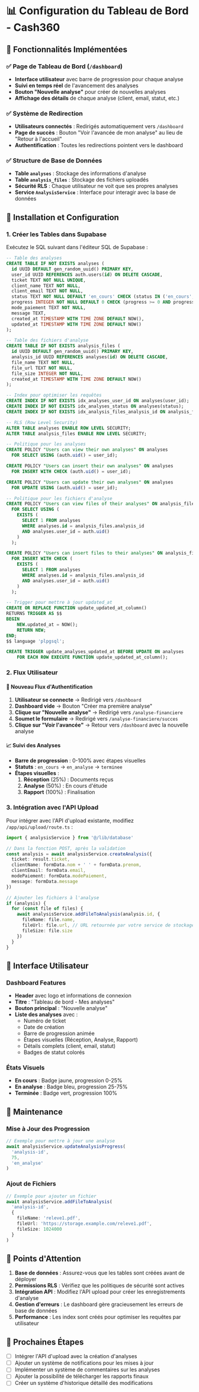 # 📊 Configuration du Tableau de Bord - Cash360

## 🎯 Fonctionnalités Implémentées

### ✅ Page de Tableau de Bord (`/dashboard`)
- **Interface utilisateur** avec barre de progression pour chaque analyse
- **Suivi en temps réel** de l'avancement des analyses
- **Bouton "Nouvelle analyse"** pour créer de nouvelles analyses
- **Affichage des détails** de chaque analyse (client, email, statut, etc.)

### ✅ Système de Redirection
- **Utilisateurs connectés** : Redirigés automatiquement vers `/dashboard`
- **Page de succès** : Bouton "Voir l'avancée de mon analyse" au lieu de "Retour à l'accueil"
- **Authentification** : Toutes les redirections pointent vers le dashboard

### ✅ Structure de Base de Données
- **Table `analyses`** : Stockage des informations d'analyse
- **Table `analysis_files`** : Stockage des fichiers uploadés
- **Sécurité RLS** : Chaque utilisateur ne voit que ses propres analyses
- **Service `AnalysisService`** : Interface pour interagir avec la base de données

## 🚀 Installation et Configuration

### 1. Créer les Tables dans Supabase

Exécutez le SQL suivant dans l'éditeur SQL de Supabase :

```sql
-- Table des analyses
CREATE TABLE IF NOT EXISTS analyses (
  id UUID DEFAULT gen_random_uuid() PRIMARY KEY,
  user_id UUID REFERENCES auth.users(id) ON DELETE CASCADE,
  ticket TEXT NOT NULL UNIQUE,
  client_name TEXT NOT NULL,
  client_email TEXT NOT NULL,
  status TEXT NOT NULL DEFAULT 'en_cours' CHECK (status IN ('en_cours', 'en_analyse', 'terminee')),
  progress INTEGER NOT NULL DEFAULT 0 CHECK (progress >= 0 AND progress <= 100),
  mode_paiement TEXT NOT NULL,
  message TEXT,
  created_at TIMESTAMP WITH TIME ZONE DEFAULT NOW(),
  updated_at TIMESTAMP WITH TIME ZONE DEFAULT NOW()
);

-- Table des fichiers d'analyse
CREATE TABLE IF NOT EXISTS analysis_files (
  id UUID DEFAULT gen_random_uuid() PRIMARY KEY,
  analysis_id UUID REFERENCES analyses(id) ON DELETE CASCADE,
  file_name TEXT NOT NULL,
  file_url TEXT NOT NULL,
  file_size INTEGER NOT NULL,
  created_at TIMESTAMP WITH TIME ZONE DEFAULT NOW()
);

-- Index pour optimiser les requêtes
CREATE INDEX IF NOT EXISTS idx_analyses_user_id ON analyses(user_id);
CREATE INDEX IF NOT EXISTS idx_analyses_status ON analyses(status);
CREATE INDEX IF NOT EXISTS idx_analysis_files_analysis_id ON analysis_files(analysis_id);

-- RLS (Row Level Security)
ALTER TABLE analyses ENABLE ROW LEVEL SECURITY;
ALTER TABLE analysis_files ENABLE ROW LEVEL SECURITY;

-- Politique pour les analyses
CREATE POLICY "Users can view their own analyses" ON analyses
  FOR SELECT USING (auth.uid() = user_id);

CREATE POLICY "Users can insert their own analyses" ON analyses
  FOR INSERT WITH CHECK (auth.uid() = user_id);

CREATE POLICY "Users can update their own analyses" ON analyses
  FOR UPDATE USING (auth.uid() = user_id);

-- Politique pour les fichiers d'analyse
CREATE POLICY "Users can view files of their analyses" ON analysis_files
  FOR SELECT USING (
    EXISTS (
      SELECT 1 FROM analyses 
      WHERE analyses.id = analysis_files.analysis_id 
      AND analyses.user_id = auth.uid()
    )
  );

CREATE POLICY "Users can insert files to their analyses" ON analysis_files
  FOR INSERT WITH CHECK (
    EXISTS (
      SELECT 1 FROM analyses 
      WHERE analyses.id = analysis_files.analysis_id 
      AND analyses.user_id = auth.uid()
    )
  );

-- Trigger pour mettre à jour updated_at
CREATE OR REPLACE FUNCTION update_updated_at_column()
RETURNS TRIGGER AS $$
BEGIN
    NEW.updated_at = NOW();
    RETURN NEW;
END;
$$ language 'plpgsql';

CREATE TRIGGER update_analyses_updated_at BEFORE UPDATE ON analyses
    FOR EACH ROW EXECUTE FUNCTION update_updated_at_column();
```

### 2. Flux Utilisateur

#### 🔄 Nouveau Flux d'Authentification
1. **Utilisateur se connecte** → Redirigé vers `/dashboard`
2. **Dashboard vide** → Bouton "Créer ma première analyse"
3. **Clique sur "Nouvelle analyse"** → Redirigé vers `/analyse-financiere`
4. **Soumet le formulaire** → Redirigé vers `/analyse-financiere/succes`
5. **Clique sur "Voir l'avancée"** → Retour vers `/dashboard` avec la nouvelle analyse

#### 📈 Suivi des Analyses
- **Barre de progression** : 0-100% avec étapes visuelles
- **Statuts** : `en_cours` → `en_analyse` → `terminee`
- **Étapes visuelles** :
  1. **Réception** (25%) : Documents reçus
  2. **Analyse** (50%) : En cours d'étude
  3. **Rapport** (100%) : Finalisation

### 3. Intégration avec l'API Upload

Pour intégrer avec l'API d'upload existante, modifiez `/app/api/upload/route.ts` :

```typescript
import { analysisService } from '@/lib/database'

// Dans la fonction POST, après la validation
const analysis = await analysisService.createAnalysis({
  ticket: result.ticket,
  clientName: formData.nom + ' ' + formData.prenom,
  clientEmail: formData.email,
  modePaiement: formData.modePaiement,
  message: formData.message
})

// Ajouter les fichiers à l'analyse
if (analysis) {
  for (const file of files) {
    await analysisService.addFileToAnalysis(analysis.id, {
      fileName: file.name,
      fileUrl: file.url, // URL retournée par votre service de stockage
      fileSize: file.size
    })
  }
}
```

## 🎨 Interface Utilisateur

### Dashboard Features
- **Header** avec logo et informations de connexion
- **Titre** : "Tableau de bord - Mes analyses"
- **Bouton principal** : "Nouvelle analyse"
- **Liste des analyses** avec :
  - Numéro de ticket
  - Date de création
  - Barre de progression animée
  - Étapes visuelles (Réception, Analyse, Rapport)
  - Détails complets (client, email, statut)
  - Badges de statut colorés

### États Visuels
- **En cours** : Badge jaune, progression 0-25%
- **En analyse** : Badge bleu, progression 25-75%
- **Terminée** : Badge vert, progression 100%

## 🔧 Maintenance

### Mise à Jour des Progression
```typescript
// Exemple pour mettre à jour une analyse
await analysisService.updateAnalysisProgress(
  'analysis-id',
  75,
  'en_analyse'
)
```

### Ajout de Fichiers
```typescript
// Exemple pour ajouter un fichier
await analysisService.addFileToAnalysis(
  'analysis-id',
  {
    fileName: 'releve1.pdf',
    fileUrl: 'https://storage.example.com/releve1.pdf',
    fileSize: 1024000
  }
)
```

## 🚨 Points d'Attention

1. **Base de données** : Assurez-vous que les tables sont créées avant de déployer
2. **Permissions RLS** : Vérifiez que les politiques de sécurité sont actives
3. **Intégration API** : Modifiez l'API upload pour créer les enregistrements d'analyse
4. **Gestion d'erreurs** : Le dashboard gère gracieusement les erreurs de base de données
5. **Performance** : Les index sont créés pour optimiser les requêtes par utilisateur

## 🎯 Prochaines Étapes

- [ ] Intégrer l'API d'upload avec la création d'analyses
- [ ] Ajouter un système de notifications pour les mises à jour
- [ ] Implémenter un système de commentaires sur les analyses
- [ ] Ajouter la possibilité de télécharger les rapports finaux
- [ ] Créer un système d'historique détaillé des modifications
